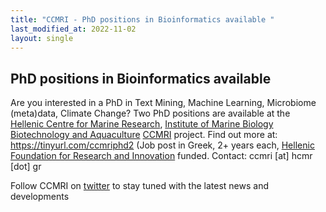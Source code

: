 ```yaml
---
title: "CCMRI - PhD positions in Bioinformatics available "
last_modified_at: 2022-11-02
layout: single
---
```


## PhD positions in Bioinformatics available
Are you interested in a PhD in Text Mining, Machine Learning, Microbiome (meta)data, Climate Change? Two PhD positions are available 
at the [Hellenic Centre for Marine Research](http://www.hcmr.gr/), [Institute of Marine Biology Biotechnology and Aquaculture](https://imbbc.hcmr.gr/) [CCMRI](http://ccmri.hcmr.gr) project. Find out more at: https://tinyurl.com/ccmriphd2 
(Job post in Greek, 2+ years each, [Hellenic Foundation for Research and Innovation](https://www.elidek.gr/) funded. 
Contact: ccmri [at] hcmr [dot] gr

Follow CCMRI on [twitter](https://twitter.com/CcmriP/) to stay tuned with the latest news and developments 
